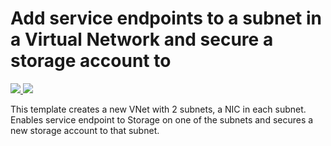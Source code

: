 # Add service endpoints to a subnet in a Virtual Network and secure a storage account to 

<a href="https://portal.azure.com/#create/Microsoft.Template/uri/https%3A%2F%2Fraw.githubusercontent.com%2FAzure%2Fazure-quickstart-templates%2Fmaster%2F201-vnet-2subnets-service-endpoints-storage-integration%2Fazuredeploy.json" target="_blank">
    <img src="http://azuredeploy.net/deploybutton.png"/>
</a>
<a href="http://armviz.io/#/?load=https%3A%2F%2Fraw.githubusercontent.com%2FAzure%2Fazure-quickstart-templates%2Fmaster%2F201-vnet-2subnets-service-endpoints-storage-integration%2Fazuredeploy.json" target="_blank">
    <img src="http://armviz.io/visualizebutton.png"/>
</a>

This template creates a new VNet with 2 subnets, a NIC in each subnet. Enables service endpoint to Storage on one of the subnets and secures a new storage account to that subnet.